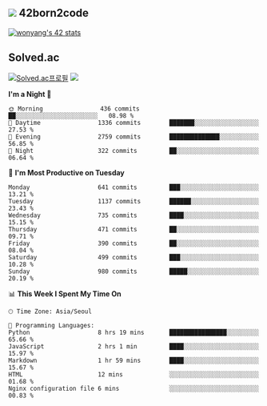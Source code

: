 
## <img src="https://img.shields.io/badge/-000000?style=flat&logo=42&logoColor=white"> 42born2code
<!--[![wonyang's 42 stats](https://badge42.vercel.app/api/v2/cl5nhe5b6007809kydha7ht42/stats?cursusId=21&coalitionId=88)](https://profile.intra.42.fr/users/wonyang)-->

[![wonyang's 42 stats](https://badge.mediaplus.ma/starryblue/wonyang?1337Badge=off&UM6P=off)](https://github.com/oakoudad/badge42)

## Solved.ac
[![Solved.ac프로필](http://mazassumnida.wtf/api/v2/generate_badge?boj=bennyws)](https://solved.ac/bennyws)
<a href="https://solved.ac/bennyws"><img src="http://mazandi.herokuapp.com/api?handle=bennyws&theme=cold"/></a>

<!--START_SECTION:waka-->
**I'm a Night 🦉** 

```text
🌞 Morning                436 commits         ██░░░░░░░░░░░░░░░░░░░░░░░   08.98 % 
🌆 Daytime                1336 commits        ███████░░░░░░░░░░░░░░░░░░   27.53 % 
🌃 Evening                2759 commits        ██████████████░░░░░░░░░░░   56.85 % 
🌙 Night                  322 commits         ██░░░░░░░░░░░░░░░░░░░░░░░   06.64 % 
```
📅 **I'm Most Productive on Tuesday** 

```text
Monday                   641 commits         ███░░░░░░░░░░░░░░░░░░░░░░   13.21 % 
Tuesday                  1137 commits        ██████░░░░░░░░░░░░░░░░░░░   23.43 % 
Wednesday                735 commits         ████░░░░░░░░░░░░░░░░░░░░░   15.15 % 
Thursday                 471 commits         ██░░░░░░░░░░░░░░░░░░░░░░░   09.71 % 
Friday                   390 commits         ██░░░░░░░░░░░░░░░░░░░░░░░   08.04 % 
Saturday                 499 commits         ███░░░░░░░░░░░░░░░░░░░░░░   10.28 % 
Sunday                   980 commits         █████░░░░░░░░░░░░░░░░░░░░   20.19 % 
```


📊 **This Week I Spent My Time On** 

```text
🕑︎ Time Zone: Asia/Seoul

💬 Programming Languages: 
Python                   8 hrs 19 mins       ████████████████░░░░░░░░░   65.66 % 
JavaScript               2 hrs 1 min         ████░░░░░░░░░░░░░░░░░░░░░   15.97 % 
Markdown                 1 hr 59 mins        ████░░░░░░░░░░░░░░░░░░░░░   15.67 % 
HTML                     12 mins             ░░░░░░░░░░░░░░░░░░░░░░░░░   01.68 % 
Nginx configuration file 6 mins              ░░░░░░░░░░░░░░░░░░░░░░░░░   00.83 % 
```


<!--END_SECTION:waka-->

